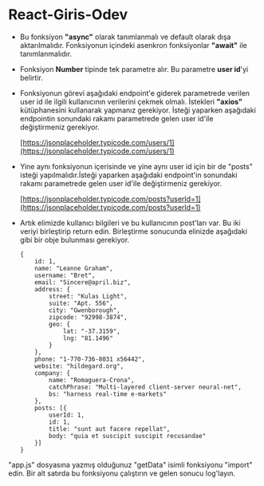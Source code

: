 ﻿# React-Giris-Odev
-  Bu fonksiyon **"async"** olarak tanımlanmalı ve default olarak dışa aktarılmalıdır. Fonksiyonun içindeki asenkron fonksiyonlar **"await"** ile tanımlanmalıdır.
-  Fonksiyon **Number** tipinde tek parametre alır. Bu parametre **user id**'yi belirtir.
-  Fonksiyonun görevi aşağıdaki endpoint'e giderek parametrede verilen user id ile ilgili kullanıcının verilerini çekmek olmalı. İstekleri **"axios"** kütüphanesini kullanarak yapmanız gerekiyor. İsteği yaparken aşağıdaki endpointin sonundaki rakamı parametrede gelen user id'ile değiştirmeniz gerekiyor.

   [https://jsonplaceholder.typicode.com/users/1](https://jsonplaceholder.typicode.com/users/1)

-  Yine aynı fonksiyonun içerisinde ve yine aynı user id için bir de "posts" isteği yapılmalıdır.İsteği yaparken aşağıdaki endpoint'in sonundaki rakamı parametrede gelen user id'ile değiştirmeniz gerekiyor.

   [https://jsonplaceholder.typicode.com/posts?userId=1](https://jsonplaceholder.typicode.com/posts?userId=1)

-  Artık elimizde kullanıcı bilgileri ve bu kullanıcının post'ları var. Bu iki veriyi birleştirip return edin. Birleştirme sonucunda elinizde aşağıdaki gibi bir obje bulunması gerekiyor.

   ```
   {
       id: 1,
       name: "Leanne Graham",
       username: "Bret",
       email: "Sincere@april.biz",
       address: {
           street: "Kulas Light",
           suite: "Apt. 556",
           city: "Gwenborough",
           zipcode: "92998-3874",
           geo: {
               lat: "-37.3159",
               lng: "81.1496"
           }
       },
       phone: "1-770-736-8031 x56442",
       website: "hildegard.org",
       company: {
           name: "Romaguera-Crona",
           catchPhrase: "Multi-layered client-server neural-net",
           bs: "harness real-time e-markets"
       },
       posts: [{
           userId: 1,
           id: 1,
           title: "sunt aut facere repellat",
           body: "quia et suscipit suscipit recusandae"
       }]
   }
   ```
"app.js" dosyasına yazmış olduğunuz "getData" isimli fonksiyonu "import" edin.
Bir alt satırda bu fonksiyonu çalıştırın ve gelen sonucu log'layın.
